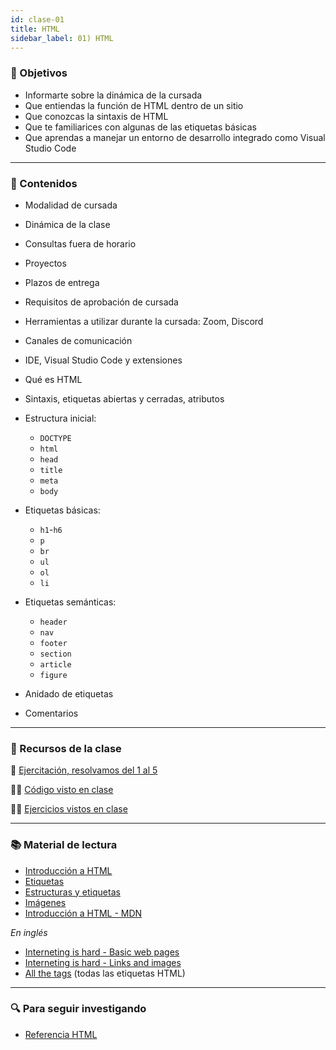 ```yaml
---
id: clase-01
title: HTML
sidebar_label: 01) HTML
---
```


### 🏁 Objetivos

- Informarte sobre la dinámica de la cursada
- Que entiendas la función de HTML dentro de un sitio
- Que conozcas la sintaxis de HTML
- Que te familiarices con algunas de las etiquetas básicas
- Que aprendas a manejar un entorno de desarrollo integrado como Visual Studio Code

---

### 📝 Contenidos

- Modalidad de cursada
- Dinámica de la clase
- Consultas fuera de horario
- Proyectos
- Plazos de entrega
- Requisitos de aprobación de cursada
- Herramientas a utilizar durante la cursada: Zoom, Discord
- Canales de comunicación

- IDE, Visual Studio Code y extensiones
- Qué es HTML
- Sintaxis, etiquetas abiertas y cerradas, atributos
- Estructura inicial:
  - `DOCTYPE`
  - `html`
  - `head`
  - `title`
  - `meta`
  - `body`
- Etiquetas básicas:
  - `h1`-`h6`
  - `p`
  - `br`
  - `ul`
  - `ol`
  - `li`
- Etiquetas semánticas:
  - `header`
  - `nav`
  - `footer`
  - `section`
  - `article`
  - `figure`
- Anidado de etiquetas
- Comentarios

---

### 🚀 Recursos de la clase

💪 [Ejercitación, resolvamos del 1 al 5](https://github.com/Ada-IT/ejercicios-frontend/blob/master/modulo-1/ejercicios/04-introduccion-a-html.md)

👩‍💻 [Código visto en clase](https://github.com/stephsalazar/ADA_3ra-intro-frontend/blob/main/clase01/index.html)

👩‍💻 [Ejercicios vistos en clase](https://github.com/stephsalazar/ADA_3ra-intro-frontend/blob/main/clase01/ejercicios/index.html)

---

### 📚 Material de lectura

- [Introducción a HTML](https://frontend.adaitw.org/docs/html-css/hc00)
- [Etiquetas](https://frontend.adaitw.org/docs/html-css/hc01)
- [Estructuras y etiquetas](https://frontend.adaitw.org/docs/html-css/hc02)
- [Imágenes](https://frontend.adaitw.org/docs/html-css/hc03)
- [Introducción a HTML - MDN](https://developer.mozilla.org/es/docs/Learn/HTML/Introduccion_a_HTML)

_En inglés_

- [Interneting is hard - Basic web pages](https://www.internetingishard.com/html-and-css/basic-web-pages/)
- [Interneting is hard - Links and images](https://www.internetingishard.com/html-and-css/links-and-images/)
- [All the tags](https://allthetags.com/) (todas las etiquetas HTML)

---

### 🔍 Para seguir investigando

- [Referencia HTML](https://developer.mozilla.org/es/docs/Web/HTML/Referencia)

